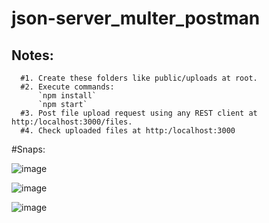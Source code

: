 # json-server_multer_postman

## Notes:
```
  #1. Create these folders like public/uploads at root.
  #2. Execute commands:
      `npm install`
      `npm start`
  #3. Post file upload request using any REST client at http:/localhost:3000/files.
  #4. Check uploaded files at http:/localhost:3000
```

#Snaps:

![image](https://user-images.githubusercontent.com/49634982/118856219-560aa000-b8f4-11eb-936b-9ee94fb5ee28.png)


![image](https://user-images.githubusercontent.com/49634982/118856509-abdf4800-b8f4-11eb-85d7-408f99cd2b99.png)


![image](https://user-images.githubusercontent.com/49634982/118855786-d2e94a00-b8f3-11eb-9d2c-db532ca5524b.png)
